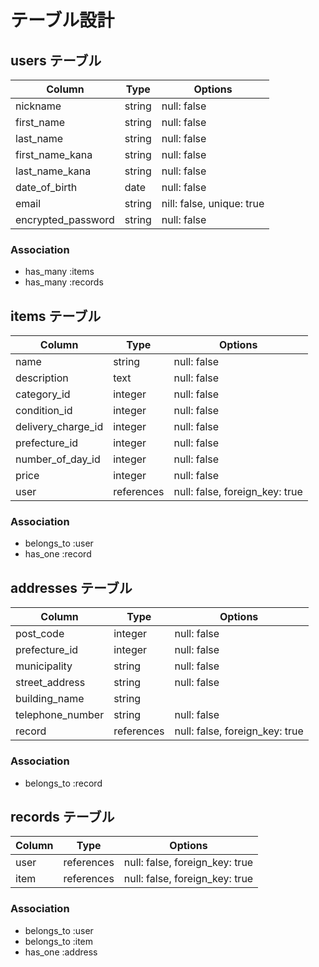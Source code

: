 # テーブル設計

## users テーブル

| Column             | Type    | Options     |
|--------------------|-------- |-------------|
| nickname           | string  | null: false |
| first_name         | string  | null: false |
| last_name          | string  | null: false |
| first_name_kana    | string  | null: false |
| last_name_kana     | string  | null: false |
| date_of_birth      | date    | null: false |
| email              | string  | nill: false, unique: true |
| encrypted_password | string  | null: false |

### Association

- has_many :items
- has_many :records

## items テーブル

| Column             | Type       | Options     |
|--------------------|------------|-------------|
| name               | string     | null: false |
| description        | text       | null: false |
| category_id        | integer    | null: false |
| condition_id       | integer    | null: false |
| delivery_charge_id | integer    | null: false |
| prefecture_id      | integer    | null: false |
| number_of_day_id  | integer    | null: false |
| price              | integer    | null: false |
| user               | references | null: false, foreign_key: true |

### Association

- belongs_to :user
- has_one :record

## addresses テーブル

| Column             | Type       | Options     |
|--------------------|------------|-------------|
| post_code          | integer    | null: false |
| prefecture_id      | integer    | null: false |
| municipality       | string     | null: false |
| street_address     | string     | null: false |
| building_name      | string     |             |
| telephone_number   | string     | null: false |
| record             | references | null: false, foreign_key: true |

### Association

- belongs_to :record

## records テーブル

| Column             | Type       | Options     |
|--------------------|------------|-------------|
| user               | references | null: false, foreign_key: true |
| item               | references | null: false, foreign_key: true |

### Association

- belongs_to :user
- belongs_to :item
- has_one :address



